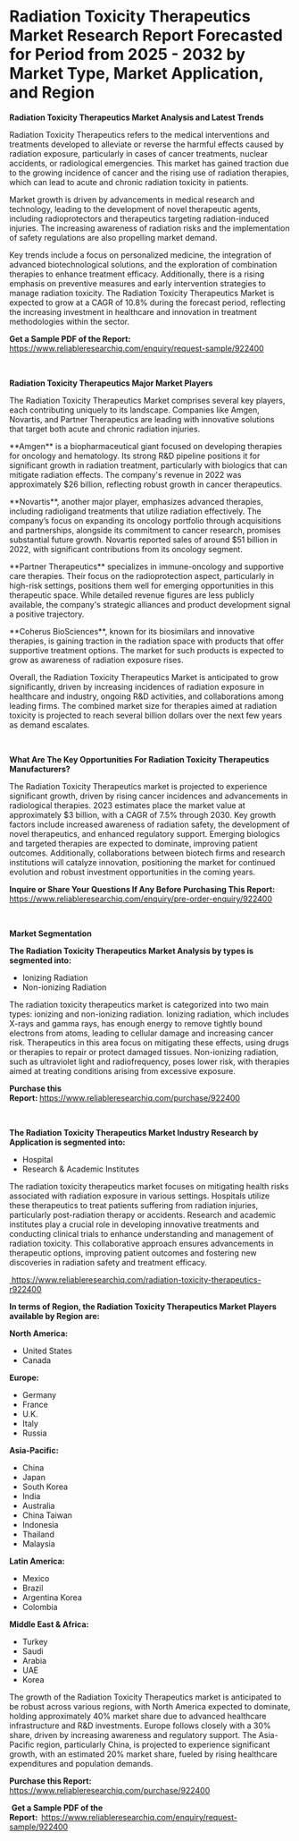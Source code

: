 <p><h1>Radiation Toxicity Therapeutics Market Research Report Forecasted for Period from 2025 -  2032 by Market Type, Market Application, and Region</h1></p><p><strong>Radiation Toxicity Therapeutics Market Analysis and Latest Trends</strong></p>
<p><p>Radiation Toxicity Therapeutics refers to the medical interventions and treatments developed to alleviate or reverse the harmful effects caused by radiation exposure, particularly in cases of cancer treatments, nuclear accidents, or radiological emergencies. This market has gained traction due to the growing incidence of cancer and the rising use of radiation therapies, which can lead to acute and chronic radiation toxicity in patients.</p><p>Market growth is driven by advancements in medical research and technology, leading to the development of novel therapeutic agents, including radioprotectors and therapeutics targeting radiation-induced injuries. The increasing awareness of radiation risks and the implementation of safety regulations are also propelling market demand.</p><p>Key trends include a focus on personalized medicine, the integration of advanced biotechnological solutions, and the exploration of combination therapies to enhance treatment efficacy. Additionally, there is a rising emphasis on preventive measures and early intervention strategies to manage radiation toxicity. The Radiation Toxicity Therapeutics Market is expected to grow at a CAGR of 10.8% during the forecast period, reflecting the increasing investment in healthcare and innovation in treatment methodologies within the sector.</p></p>
<p><strong>Get a Sample PDF of the Report:&nbsp;</strong> <a href="https://www.reliableresearchiq.com/enquiry/request-sample/922400?utm_campaign=3544&utm_medium=2&utm_source=Github&utm_content=ia&utm_term=18042025&utm_id=radiation-toxicity-therapeutics">https://www.reliableresearchiq.com/enquiry/request-sample/922400</a></p>
<p>&nbsp;</p>
<p><strong>Radiation Toxicity Therapeutics Major Market Players</strong></p>
<p><p>The Radiation Toxicity Therapeutics Market comprises several key players, each contributing uniquely to its landscape. Companies like Amgen, Novartis, and Partner Therapeutics are leading with innovative solutions that target both acute and chronic radiation injuries.</p><p>**Amgen** is a biopharmaceutical giant focused on developing therapies for oncology and hematology. Its strong R&D pipeline positions it for significant growth in radiation treatment, particularly with biologics that can mitigate radiation effects. The company's revenue in 2022 was approximately $26 billion, reflecting robust growth in cancer therapeutics.</p><p>**Novartis**, another major player, emphasizes advanced therapies, including radioligand treatments that utilize radiation effectively. The company’s focus on expanding its oncology portfolio through acquisitions and partnerships, alongside its commitment to cancer research, promises substantial future growth. Novartis reported sales of around $51 billion in 2022, with significant contributions from its oncology segment.</p><p>**Partner Therapeutics** specializes in immune-oncology and supportive care therapies. Their focus on the radioprotection aspect, particularly in high-risk settings, positions them well for emerging opportunities in this therapeutic space. While detailed revenue figures are less publicly available, the company's strategic alliances and product development signal a positive trajectory.</p><p>**Coherus BioSciences**, known for its biosimilars and innovative therapies, is gaining traction in the radiation space with products that offer supportive treatment options. The market for such products is expected to grow as awareness of radiation exposure rises.</p><p>Overall, the Radiation Toxicity Therapeutics Market is anticipated to grow significantly, driven by increasing incidences of radiation exposure in healthcare and industry, ongoing R&D activities, and collaborations among leading firms. The combined market size for therapies aimed at radiation toxicity is projected to reach several billion dollars over the next few years as demand escalates.</p></p>
<p>&nbsp;</p>
<p><strong>What Are The Key Opportunities For Radiation Toxicity Therapeutics Manufacturers?</strong></p>
<p><p>The Radiation Toxicity Therapeutics market is projected to experience significant growth, driven by rising cancer incidences and advancements in radiological therapies. 2023 estimates place the market value at approximately $3 billion, with a CAGR of 7.5% through 2030. Key growth factors include increased awareness of radiation safety, the development of novel therapeutics, and enhanced regulatory support. Emerging biologics and targeted therapies are expected to dominate, improving patient outcomes. Additionally, collaborations between biotech firms and research institutions will catalyze innovation, positioning the market for continued evolution and robust investment opportunities in the coming years.</p></p>
<p><strong>Inquire or Share Your Questions If Any Before Purchasing This Report:</strong> <a href="https://www.reliableresearchiq.com/enquiry/pre-order-enquiry/922400?utm_campaign=3544&utm_medium=2&utm_source=Github&utm_content=ia&utm_term=18042025&utm_id=radiation-toxicity-therapeutics">https://www.reliableresearchiq.com/enquiry/pre-order-enquiry/922400</a></p>
<p>&nbsp;</p>
<p><strong>Market Segmentation</strong></p>
<p><strong>The Radiation Toxicity Therapeutics Market Analysis by types is segmented into:</strong></p>
<p><ul><li>Ionizing Radiation</li><li>Non-ionizing Radiation</li></ul></p>
<p><p>The radiation toxicity therapeutics market is categorized into two main types: ionizing and non-ionizing radiation. Ionizing radiation, which includes X-rays and gamma rays, has enough energy to remove tightly bound electrons from atoms, leading to cellular damage and increasing cancer risk. Therapeutics in this area focus on mitigating these effects, using drugs or therapies to repair or protect damaged tissues. Non-ionizing radiation, such as ultraviolet light and radiofrequency, poses lower risk, with therapies aimed at treating conditions arising from excessive exposure.</p></p>
<p><strong>Purchase this Report:&nbsp;</strong><a href="https://www.reliableresearchiq.com/purchase/922400?utm_campaign=3544&utm_medium=2&utm_source=Github&utm_content=ia&utm_term=18042025&utm_id=radiation-toxicity-therapeutics">https://www.reliableresearchiq.com/purchase/922400</a></p>
<p>&nbsp;</p>
<p><strong>The Radiation Toxicity Therapeutics Market Industry Research by Application is segmented into:</strong></p>
<p><ul><li>Hospital</li><li>Research & Academic Institutes</li></ul></p>
<p><p>The radiation toxicity therapeutics market focuses on mitigating health risks associated with radiation exposure in various settings. Hospitals utilize these therapeutics to treat patients suffering from radiation injuries, particularly post-radiation therapy or accidents. Research and academic institutes play a crucial role in developing innovative treatments and conducting clinical trials to enhance understanding and management of radiation toxicity. This collaborative approach ensures advancements in therapeutic options, improving patient outcomes and fostering new discoveries in radiation safety and treatment efficacy.</p></p>
<p><a href="https://www.reliableresearchiq.com/radiation-toxicity-therapeutics-r922400?utm_campaign=3544&utm_medium=2&utm_source=Github&utm_content=ia&utm_term=18042025&utm_id=radiation-toxicity-therapeutics">&nbsp;https://www.reliableresearchiq.com/radiation-toxicity-therapeutics-r922400</a></p>
<p><strong>In terms of Region, the Radiation Toxicity Therapeutics Market Players available by Region are:</strong></p>
<p>
    <p> <strong> North America: </strong>
        <ul>
            <li>United States</li>
            <li>Canada</li>
        </ul>
        </p> 
    <p> <strong> Europe: </strong>
        <ul>
            <li>Germany</li>
            <li>France</li>
            <li>U.K.</li>
            <li>Italy</li>
            <li>Russia</li>
        </ul>
        </p> 
    <p> <strong> Asia-Pacific: </strong>
        <ul>
            <li>China</li>
            <li>Japan</li>
            <li>South Korea</li>
            <li>India</li>
            <li>Australia</li>
            <li>China Taiwan</li>
            <li>Indonesia</li>
            <li>Thailand</li>
            <li>Malaysia</li>
        </ul>
        </p> 
    <p> <strong> Latin America: </strong>
        <ul>
            <li>Mexico</li>
            <li>Brazil</li>
            <li>Argentina Korea</li>
            <li>Colombia</li>
        </ul>
        </p> 
    <p> <strong> Middle East & Africa: </strong>
        <ul>
            <li>Turkey</li>
            <li>Saudi</li>
            <li>Arabia</li>
            <li>UAE</li>
            <li>Korea</li>
        </ul>
    </p>
    </p>
<p><p>The growth of the Radiation Toxicity Therapeutics market is anticipated to be robust across various regions, with North America expected to dominate, holding approximately 40% market share due to advanced healthcare infrastructure and R&D investments. Europe follows closely with a 30% share, driven by increasing awareness and regulatory support. The Asia-Pacific region, particularly China, is projected to experience significant growth, with an estimated 20% market share, fueled by rising healthcare expenditures and population demands.</p></p>
<p><strong>Purchase this Report: </strong><a href="https://www.reliableresearchiq.com/purchase/922400?utm_campaign=3544&utm_medium=2&utm_source=Github&utm_content=ia&utm_term=18042025&utm_id=radiation-toxicity-therapeutics">https://www.reliableresearchiq.com/purchase/922400</a></p>
<p>&nbsp;<strong>Get a Sample PDF of the Report:&nbsp;&nbsp;</strong><a href="https://www.reliableresearchiq.com/enquiry/request-sample/922400?utm_campaign=3544&utm_medium=2&utm_source=Github&utm_content=ia&utm_term=18042025&utm_id=radiation-toxicity-therapeutics">https://www.reliableresearchiq.com/enquiry/request-sample/922400</a></p>
<p><strong></strong></p>
<p><p></p><p></p><p></p></p>